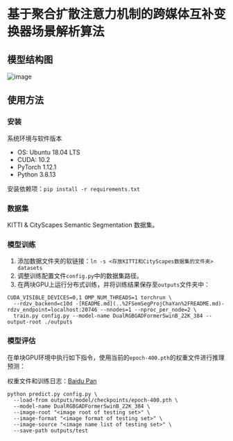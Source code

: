 # 基于聚合扩散注意力机制的跨媒体互补变换器场景解析算法

## 模型结构图

![image](https://github.com/lartpang/RGBSemSeg/assets/26847524/3f5a4a42-fc90-4dce-95cf-0f69a26ade8c)

## 使用方法

### 安装

系统环境与软件版本

- OS: Ubuntu 18.04 LTS
- CUDA: 10.2
- PyTorch 1.12.1
- Python 3.8.13

安装依赖项：`pip install -r requirements.txt`

### 数据集

KITTI & CityScapes Semantic Segmentation 数据集。

### 模型训练

1. 添加数据文件夹的软链接：`ln -s <存放KITTI和CityScapes数据集的文件夹> datasets`
2. 调整训练配置文件`config.py`中的数据集路径。
3. 在两块GPU上运行分布式训练，并将训练结果保存至`outputs`文件夹中：

```shell
CUDA_VISIBLE_DEVICES=0,1 OMP_NUM_THREADS=1 torchrun \
  --rdzv_backend=c10d -[README.md](..%2FSemSegProjChaYan%2FREADME.md)-rdzv_endpoint=localhost:20746 --nnodes=1 --nproc_per_node=2 \
  train.py config.py --model-name DualRGBGADFormerSwinB_22K_384 --output-root ./outputs
```

### 模型评估

在单块GPU环境中执行如下指令，使用当前的`epoch-400.pth`的权重文件进行推理预测：

权重文件和训练日志：[Baidu Pan](https://pan.baidu.com/s/1A4Yj8s7l1z_gjsb1cKlu_w?pwd=garu)

```shell
python predict.py config.py \
  --load-from outputs/model/checkpoints/epoch-400.pth \
  --model-name DualRGBGADFormerSwinB_22K_384 \
  --image-root "<image root of testing set>" \
  --image-format "<image format of testing set>" \
  --image-source "<image name list of testing set>" \
  --save-path outputs/test
```
